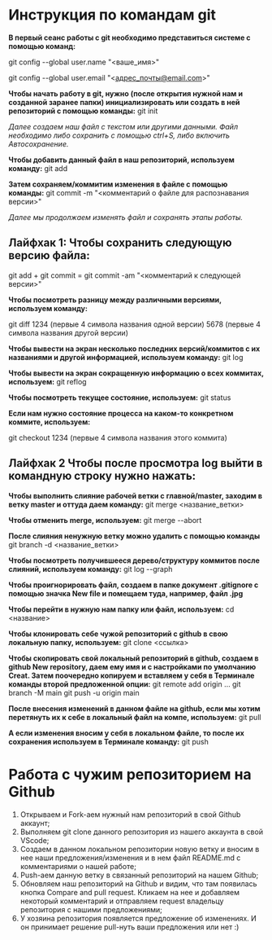# Инструкция по командам git
 
**В первый сеанс работы с git необходимо представиться системе с помощью команд:**  
 
git config --global user.name "<ваше_имя>"
 
git config --global user.email "<адрес_почты@email.com>"
 
**Чтобы начать работу в git, нужно (после открытия нужной нам и созданной заранее папки) инициализировать или создать в ней репозиторий с помощью команды:** 
git init
 
*Далее создаем наш файл с текстом или другими данными. Файл необходимо либо сохранить с помощью ctrl+S, либо включить Автосохранение.*
 
**Чтобы добавить данный файл в наш репозиторий, используем команду:** 
git add
 
**Затем сохраняем/коммитим изменения в файле с помощью команды:** 
git commit -m "<комментарий о файле для распознавания версии>"
 
*Далее мы продолжаем изменять файл и сохранять этапы работы.*
 
## Лайфхак 1: **Чтобы сохранить следующую версию файла:**
 
git add + git commit = git commit -am "<комментарий к следующей версии>"
 
**Чтобы посмотреть разницу между различными версиями, используем команду:**
 
git diff 1234 (первые 4 символа названия одной версии) 5678 (первые 4 символа названия другой версии)
 
**Чтобы вывести на экран несколько последних версий/коммитов с их названиями и другой информацией, используем команду:** 
git log
 
**Чтобы вывести на экран сокращенную информацию о всех коммитах, используем:** 
git reflog
 
**Чтобы посмотреть текущее состояние, используем:** 
git status
 
**Если нам нужно состояние процесса на каком-то конкретном коммите, используем:**
 
git checkout 1234 (первые 4 символа названия этого коммита)
 
## Лайфхак 2 **Чтобы после просмотра log выйти в командную строку нужно нажать:**
 
**Чтобы выполнить слияние рабочей ветки с главной/master, заходим в ветку master и оттуда даем команду:** 
git merge <название_ветки>
 
**Чтобы отменить merge, используем:**
git merge --abort
 
**После слияния ненужную ветку можно удалить с помощью команды**
git branch -d <название_ветки>
 
**Чтобы посмотреть получившееся дерево/структуру коммитов после слияний, используем команду:**
git log --graph
 
**Чтобы проигнорировать файл, создаем в папке документ .gitignore с помощью значка New file  и помещаем туда, например, файл .jpg**
 
**Чтобы перейти в нужную нам папку или файл, используем:**
cd <название>
 
**Чтобы клонировать себе чужой репозиторий с github в свою локальную папку, используем:**
git clone <ссылка>
 
**Чтобы скопировать свой локальный репозиторий в github, создаем в github New repository, даем ему имя и с настройками по умолчанию Creat. Затем поочередно копируем и вставляем у себя в Терминале команды второй предложенной опции:**
git remote add origin …
git branch -M main
git push -u origin main

**После внесения изменений в данном файле на github, если мы хотим перетянуть их к себе в локальный файл на компе, используем:**
git pull

**А если изменения вносим у себя в локальном файле, то после их сохранения используем в Терминале команду:**
git push

# Работа с чужим репозиторием на Github

1. Открываем и Fork-аем нужный нам репозиторий в свой Github аккаунт;
2. Выполняем git clone данного репозитория из нашего аккаунта в свой VScode;
3. Cоздаем в данном локальном репозитории новую ветку и вносим в нее наши предложения/изменения и в нем файл README.md с комментариями о нашей работе;
4. Push-аем данную ветку в связанный репозиторий на нашем Github;
5. Обновляем наш репозиторий на Github и видим, что там появилась кнопка Compare and pull request. Кликаем на нее и добавляем некоторый комментарий и отправляем request владельцу репозитория с нашими предложениями;
6. У хозяина репозитория появляется предложение об изменениях. И он принимает решение pull-нуть ваши предложения или нет :)
